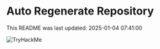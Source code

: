 # Auto Regenerate Repository

This README was last updated: 2025-01-04 07:41:00

 ![TryHackMe](https://tryhackme.com/badge/533634)